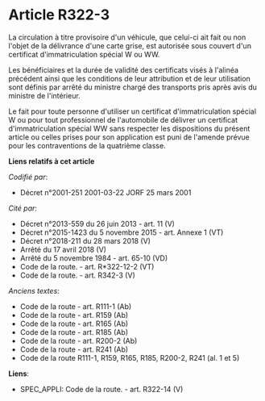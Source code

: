 # Article R322-3

La circulation à titre provisoire d'un véhicule, que celui-ci ait fait ou non l'objet de la délivrance d'une carte grise, est
autorisée sous couvert d'un certificat d'immatriculation spécial W ou WW.

Les bénéficiaires et la durée de validité des certificats visés à l'alinéa précédent ainsi que les conditions de leur
attribution et de leur utilisation sont définis par arrêté du ministre chargé des transports pris après avis du ministre de
l'intérieur.

Le fait pour toute personne d'utiliser un certificat d'immatriculation spécial W ou pour tout professionnel de l'automobile
de délivrer un certificat d'immatriculation spécial WW sans respecter les dispositions du présent article ou celles prises
pour son application est puni de l'amende prévue pour les contraventions de la quatrième classe.

**Liens relatifs à cet article**

_Codifié par_:

  - Décret n°2001-251 2001-03-22 JORF 25 mars 2001

_Cité par_:

  - Décret n°2013-559 du 26 juin 2013 - art. 11 (V)
  - Décret n°2015-1423 du 5 novembre 2015 - art. Annexe 1 (VT)
  - Décret n°2018-211 du 28 mars 2018 (V)
  - Arrêté du 17 avril 2018 (V)
  - Arrêté du 5 novembre 1984 - art. 65-10 (VD)
  - Code de la route. - art. R*322-12-2 (VT)
  - Code de la route. - art. R342-3 (V)

_Anciens textes_:

  - Code de la route - art. R111-1 (Ab)
  - Code de la route - art. R159 (Ab)
  - Code de la route - art. R165 (Ab)
  - Code de la route - art. R185 (Ab)
  - Code de la route - art. R200-2 (Ab)
  - Code de la route - art. R241 (Ab)
  - Code de la route R111-1, R159, R165, R185, R200-2, R241 (al. 1 et 5)

**Liens**:

  - SPEC_APPLI: Code de la route. - art. R322-14 (V)
